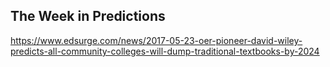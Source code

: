 ## The Week in Predictions

https://www.edsurge.com/news/2017-05-23-oer-pioneer-david-wiley-predicts-all-community-colleges-will-dump-traditional-textbooks-by-2024
